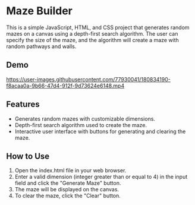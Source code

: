 # Maze Builder

This is a simple JavaScript, HTML, and CSS project that generates random mazes on a canvas using a depth-first search algorithm. The user can specify the size of the maze, and the algorithm will create a maze with random pathways and walls.

## Demo

https://user-images.githubusercontent.com/77930041/180834190-f8acaa0a-9b66-47d4-912f-9d73624e6148.mp4

## Features
- Generates random mazes with customizable dimensions.
- Depth-first search algorithm used to create the maze.
- Interactive user interface with buttons for generating and clearing the maze.

## How to Use
1. Open the index.html file in your web browser.
2. Enter a valid dimension (integer greater than or equal to 4) in the input field and click the "Generate Maze" button.
3. The maze will be displayed on the canvas.
4. To clear the maze, click the "Clear" button.

